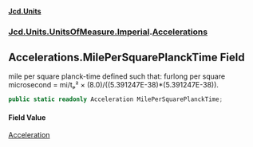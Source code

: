 #### [Jcd.Units](index 'index')
### [Jcd.Units.UnitsOfMeasure.Imperial](Jcd.Units.UnitsOfMeasure.Imperial 'Jcd.Units.UnitsOfMeasure.Imperial').[Accelerations](Accelerations 'Jcd.Units.UnitsOfMeasure.Imperial.Accelerations')

## Accelerations.MilePerSquarePlanckTime Field

mile per square planck-time defined such that: furlong per square microsecond = mi/tₚ² ×
(8.0)/((5.391247E-38)*(5.391247E-38)).

```csharp
public static readonly Acceleration MilePerSquarePlanckTime;
```

#### Field Value
[Acceleration](Acceleration 'Jcd.Units.UnitTypes.Acceleration')